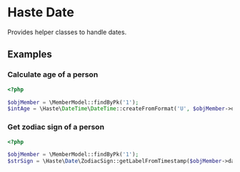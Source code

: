 # Haste Date

Provides helper classes to handle dates.

## Examples ###

### Calculate age of a person ###

```php
<?php

$objMember = \MemberModel::findByPk('1');
$intAge = \Haste\DateTime\DateTime::createFromFormat('U', $objMember->dateOfBirth)->getAge();
```


### Get zodiac sign of a person ###

```php
<?php

$objMember = \MemberModel::findByPk('1');
$strSign = \Haste\Date\ZodiacSign::getLabelFromTimestamp($objMember->dateOfBirth);
```
